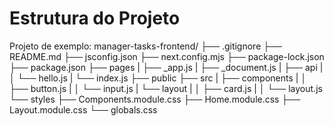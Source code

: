 # Estrutura do Projeto

Projeto de exemplo: manager-tasks-frontend/
├── .gitignore
├── README.md
├── jsconfig.json
├── next.config.mjs
├── package-lock.json
├── package.json
├── pages
|   ├── _app.js
|   ├── _document.js
|   ├── api
|   │   └── hello.js
|   └── index.js
├── public
├── src
|   ├── components
|   │   ├── button.js
|   │   └── input.js
|   └── layout
|   │   ├── card.js
|   │   └── layout.js
└── styles
    ├── Components.module.css
    ├── Home.module.css
    ├── Layout.module.css
    └── globals.css